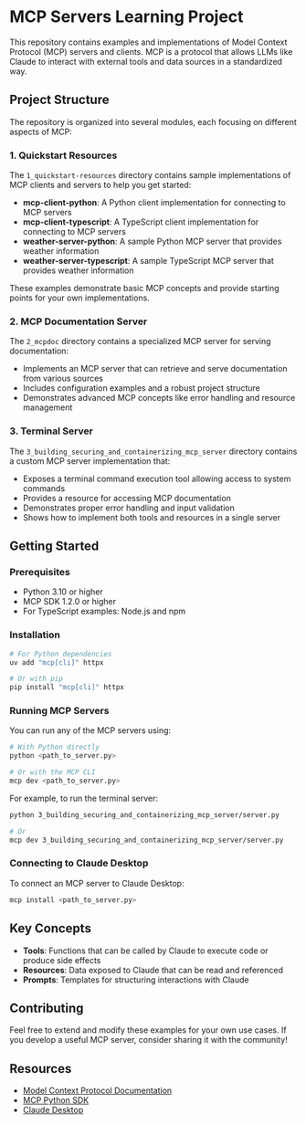 # MCP Servers Learning Project

This repository contains examples and implementations of Model Context Protocol (MCP) servers and clients. MCP is a protocol that allows LLMs like Claude to interact with external tools and data sources in a standardized way.

## Project Structure

The repository is organized into several modules, each focusing on different aspects of MCP:

### 1. Quickstart Resources

The `1_quickstart-resources` directory contains sample implementations of MCP clients and servers to help you get started:

- **mcp-client-python**: A Python client implementation for connecting to MCP servers
- **mcp-client-typescript**: A TypeScript client implementation for connecting to MCP servers
- **weather-server-python**: A sample Python MCP server that provides weather information
- **weather-server-typescript**: A sample TypeScript MCP server that provides weather information

These examples demonstrate basic MCP concepts and provide starting points for your own implementations.

### 2. MCP Documentation Server

The `2_mcpdoc` directory contains a specialized MCP server for serving documentation:

- Implements an MCP server that can retrieve and serve documentation from various sources
- Includes configuration examples and a robust project structure
- Demonstrates advanced MCP concepts like error handling and resource management

### 3. Terminal Server

The `3_building_securing_and_containerizing_mcp_server` directory contains a custom MCP server implementation that:

- Exposes a terminal command execution tool allowing access to system commands
- Provides a resource for accessing MCP documentation
- Demonstrates proper error handling and input validation
- Shows how to implement both tools and resources in a single server

## Getting Started

### Prerequisites

- Python 3.10 or higher
- MCP SDK 1.2.0 or higher
- For TypeScript examples: Node.js and npm

### Installation

```bash
# For Python dependencies
uv add "mcp[cli]" httpx

# Or with pip
pip install "mcp[cli]" httpx
```

### Running MCP Servers

You can run any of the MCP servers using:

```bash
# With Python directly
python <path_to_server.py>

# Or with the MCP CLI
mcp dev <path_to_server.py>
```

For example, to run the terminal server:

```bash
python 3_building_securing_and_containerizing_mcp_server/server.py

# Or
mcp dev 3_building_securing_and_containerizing_mcp_server/server.py
```

### Connecting to Claude Desktop

To connect an MCP server to Claude Desktop:

```bash
mcp install <path_to_server.py>
```

## Key Concepts

- **Tools**: Functions that can be called by Claude to execute code or produce side effects
- **Resources**: Data exposed to Claude that can be read and referenced
- **Prompts**: Templates for structuring interactions with Claude

## Contributing

Feel free to extend and modify these examples for your own use cases. If you develop a useful MCP server, consider sharing it with the community!

## Resources

- [Model Context Protocol Documentation](https://modelcontextprotocol.io)
- [MCP Python SDK](https://github.com/modelcontextprotocol/python-sdk)
- [Claude Desktop](https://claude.ai/download) 